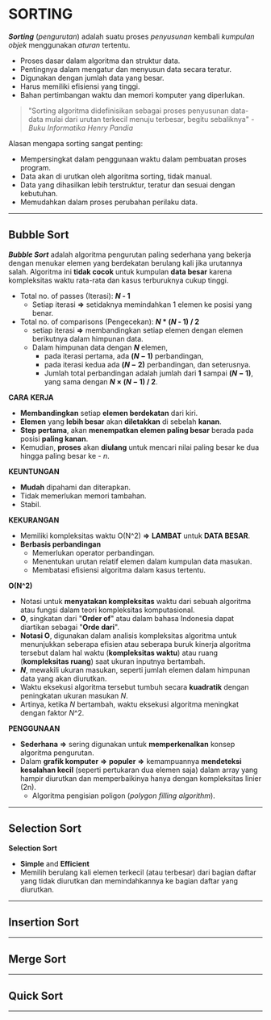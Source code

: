 # SORTING

**_Sorting_** (*pengurutan*) adalah suatu proses *penyusunan* kembali *kumpulan objek* menggunakan *aturan* tertentu.

* Proses dasar dalam algoritma dan struktur data.
* Pentingnya dalam mengatur dan menyusun data secara teratur.
* Digunakan dengan jumlah data yang besar.
* Harus memiliki efisiensi yang tinggi.
* Bahan pertimbangan waktu dan memori komputer yang diperlukan.

> "Sorting algoritma didefinisikan sebagai proses penyusunan data-data mulai dari urutan terkecil menuju terbesar, begitu sebaliknya" *- Buku Informatika Henry Pandia*

Alasan mengapa sorting sangat penting:
* Mempersingkat dalam penggunaan waktu dalam pembuatan proses program.
* Data akan di urutkan oleh algoritma sorting, tidak manual.
* Data yang dihasilkan lebih terstruktur, teratur dan  sesuai dengan kebutuhan.
* Memudahkan dalam proses perubahan perilaku data.


---

## Bubble Sort

**_Bubble Sort_** adalah algoritma pengurutan paling sederhana yang bekerja dengan menukar elemen yang berdekatan berulang kali jika urutannya salah.
Algoritma ini **tidak cocok** untuk kumpulan **data besar** karena kompleksitas waktu rata-rata dan kasus terburuknya cukup tinggi.

* Total no. of passes (Iterasi): ***N* - 1**
    - Setiap iterasi **=>** setidaknya memindahkan 1 elemen ke posisi yang benar.
* Total no. of comparisons (Pengecekan): ***N* * (*N* - 1) / 2**
    - setiap iterasi **=>** membandingkan setiap elemen dengan elemen berikutnya dalam himpunan data. 
    - Dalam himpunan data dengan ***N*** elemen, 
        - pada iterasi pertama, ada **(*N* − 1)** perbandingan, 
        - pada iterasi kedua ada **(*N* − 2)** perbandingan, dan seterusnya. 
        - Jumlah total perbandingan adalah jumlah dari **1** sampai **(*N* − 1)**, yang sama dengan ***N* × (*N* − 1) / 2**.

**CARA KERJA**
* **Membandingkan** setiap **elemen berdekatan** dari kiri.
* **Elemen** yang **lebih besar** akan **diletakkan** di sebelah **kanan**.
* **Step pertama**, akan **menempatkan elemen paling besar** berada pada posisi **paling kanan**.
* Kemudian, **proses** akan **diulang** untuk mencari nilai paling besar ke dua hingga paling besar ke - *n*. 

**KEUNTUNGAN**
* **Mudah** dipahami dan diterapkan.
* Tidak memerlukan memori tambahan.
* Stabil.

**KEKURANGAN**
* Memiliki kompleksitas waktu O(N^2) **=>** **LAMBAT** untuk **DATA BESAR**. 
* **Berbasis perbandingan** 
    * Memerlukan operator perbandingan.
    * Menentukan urutan relatif elemen dalam kumpulan data masukan.
    * Membatasi efisiensi algoritma dalam kasus tertentu.

**O(N^2)**
* Notasi untuk **menyatakan kompleksitas** waktu dari sebuah algoritma atau fungsi dalam teori kompleksitas komputasional.
* **O**, singkatan dari "**Order of**" atau dalam bahasa Indonesia dapat diartikan sebagai "**Orde dari**". 
* **Notasi O**, digunakan dalam analisis kompleksitas algoritma untuk menunjukkan seberapa efisien atau seberapa buruk kinerja algoritma tersebut dalam hal waktu (**kompleksitas waktu**) atau ruang (**kompleksitas ruang**) saat ukuran inputnya bertambah.
* ***N***, mewakili ukuran masukan, seperti jumlah elemen dalam himpunan data yang akan diurutkan.
* Waktu eksekusi algoritma tersebut tumbuh secara **kuadratik** dengan peningkatan ukuran masukan *N*.
* Artinya, ketika *N* bertambah, waktu eksekusi algoritma meningkat dengan faktor *N*^2.

**PENGGUNAAN**
* **Sederhana** **=>** sering digunakan untuk **memperkenalkan** konsep algoritma pengurutan.
* Dalam **grafik komputer** **=>** **populer** **=>** kemampuannya **mendeteksi kesalahan kecil** (seperti pertukaran dua elemen saja) dalam array yang hampir diurutkan dan memperbaikinya hanya dengan kompleksitas linier (2n). 
    * Algoritma pengisian poligon (*polygon filling algorithm*).

---
## Selection Sort

**Selection Sort**
* **Simple** and **Efficient**
* Memilih berulang kali elemen terkecil (atau terbesar) dari bagian daftar yang tidak diurutkan dan memindahkannya ke bagian daftar yang diurutkan. 



---
## Insertion Sort

---
## Merge Sort

---
## Quick Sort

---